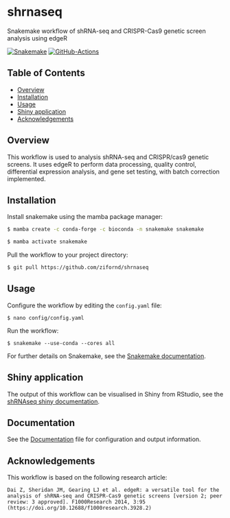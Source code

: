 # shrnaseq

Snakemake workflow of shRNA-seq and CRISPR-Cas9 genetic screen analysis using edgeR

[![Snakemake](https://img.shields.io/badge/snakemake-≥7.8.5-brightgreen.svg)](https://snakemake.github.io)
[![GitHub-Actions](https://github.com/zifornd/shrnaseq/workflows/Tests/badge.svg?branch=master)](https://github.com/zifornd/shrnaseq/actions)

## Table of Contents

* [Overview](#Overview)
* [Installation](#Installation)
* [Usage](#Usage)
* [Shiny application](#shiny-application)
* [Acknowledgements](#Acknowledgements)

## Overview

This workflow is used to analysis shRNA-seq and CRISPR/cas9 genetic screens. It uses edgeR to perform data processing, quality control, differential expression analysis, and gene set testing, with batch correction implemented. 

## Installation

Install snakemake using the mamba package manager:

```bash
$ mamba create -c conda-forge -c bioconda -n snakemake snakemake

$ mamba activate snakemake
```
    
Pull the workflow to your project directory:

```bash
$ git pull https://github.com/zifornd/shrnaseq
```
    
## Usage

Configure the workflow by editing the `config.yaml` file:

```console
$ nano config/config.yaml
```

Run the workflow: 

```console
$ snakemake --use-conda --cores all
```
For further details on Snakemake, see the [Snakemake documentation](https://snakemake.readthedocs.io/en/stable/).

## Shiny application

The output of this workflow can be visualised in Shiny from RStudio, see the [shRNAseq shiny documentation]().

## Documentation

See the [Documentation](workflow/DOCUMENTATION.md) file for configuration and output information.

## Acknowledgements

This workflow is based on the following research article:

```
Dai Z, Sheridan JM, Gearing LJ et al. edgeR: a versatile tool for the analysis of shRNA-seq and CRISPR-Cas9 genetic screens [version 2; peer review: 3 approved]. F1000Research 2014, 3:95 (https://doi.org/10.12688/f1000research.3928.2)
```